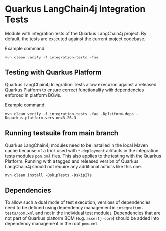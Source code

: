 # Quarkus LangChain4j Integration Tests

Module with integration tests of the Quarkus LangChain4j project.
By default, the tests are executed against the current project codebase.

Example command:
```
mvn clean verify -f integration-tests -fae
```

## Testing with Quarkus Platform
Quarkus LangChain4j Integration Tests allow execution against a released Quarkus Platform to ensure correct
functionality with dependencies enforced in platform BOMs.

Example command:
```
mvn clean verify -f integration-tests -fae -Dplatform-deps -Dquarkus.platform.version=3.26.3
```

## Running testsuite from main branch
Quarkus LangChain4j modules need to be installed in the local Maven cache because of a trick used with `*-deployment`
artifacts in the integration tests modules `pom.xml` files.
This also applies to the testing with the Quarkus Platform. Running with a tagged and released version of Quarkus
LangChain4j should not require any additional actions like this one.

```
mvn clean install -DskipTests -DskipITs
```

## Dependencies
To allow such a dual mode of test execution, versions of dependencies need to be defined using dependency
management in `integration-tests/pom.xml` and not in the individual test modules.
Dependencies that are not part of Quarkus platform BOM (e.g. `assertj-core`) should be added into dependency
management in the root `pom.xml`.


